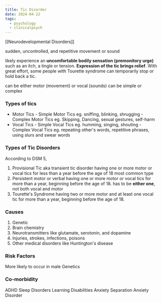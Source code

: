 ```yaml
---
title: Tic Disorder
date: 2024-04-22
tags:
  - psychology
  - clinicalpsych
---
```

[[Neurodevelopmental Disorders]]

sudden, uncontrolled, and repetitive movement or sound

likely experience an **uncomfortable bodily sensation (premonitory urge)** such as an itch, a tingle or tension. **Expression of the tic brings relief**. With great effort, some people with Tourette syndrome can temporarily stop or hold back a tic.

can be either motor (movement) or vocal (sounds)
can be simple or complex 

### Types of tics
- Motor Tics
	  - Simple Motor Tics
	    eg. sniffing, blinking, shrugging
	  - Complex Motor Tics
	    eg. Skipping, Dancing, sexual gestures, self-harm 
- Vocal Tics
	  - Simple Vocal Tics
	    eg. humming, singing, shouting
	  - Complex Vocal Tics
	    eg. repeating other's words, repetitive phrases, using slurs and swear words 

### Types of Tic Disorders
According to DSM 5, 
1. Provisional Tic
   aka transient tic disorder
   having one or more motor or vocal tics for less than a year before the age of 18
   most common type
2. Persistent motor or verbal
   having one or more motor or vocal tics for more than a year, beginning before the age of 18.  has to be **either one**, not both vocal and motor
3. Tourette's Syndrome
   having two or more motor and at least one vocal tic for more than a year, beginning before the age of 18.

### Causes
1. Genetic
2. Brain chemistry
3. Neurotransmitters like glutamate, serotonin, and dopamine
4. Injuries, strokes, infections, poisons
5. Other medical disorders like Huntington's disease

### Risk Factors
More likely to occur in male
Genetics

### Co-morbidity
ADHD
Sleep Disorders
Learning Disabilities
Anxiety
Separation Anxiety Disorder

